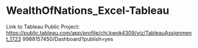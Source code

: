 # WealthOfNations_Excel-Tableau

Link to Tableau Public Project: https://public.tableau.com/app/profile/chi.kwok4309/viz/TableauAssignment_1723
9988157450/Dashboard?publish=yes
